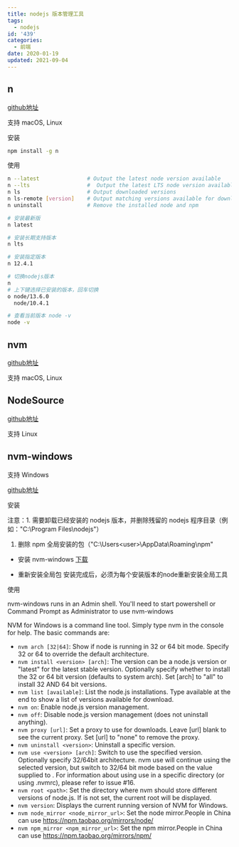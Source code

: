 ```yaml
---
title: nodejs 版本管理工具
tags:
  - nodejs
id: '439'
categories:
  - 前端
date: 2020-01-19
updated: 2021-09-04
---
```


## n

[github地址](https://github.com/tj/n)

支持 macOS, Linux

安装

```bash
npm install -g n
```

使用

```bash
n --latest               # Output the latest node version available
n --lts                  #  Output the latest LTS node version available
n ls                     # Output downloaded versions
n ls-remote [version]    # Output matching versions available for download
n uninstall              # Remove the installed node and npm

# 安装最新版
n latest

# 安装长期支持版本
n lts

# 安装指定版本
n 12.4.1

# 切换nodejs版本
n
# 上下键选择已安装的版本，回车切换
ο node/13.6.0
  node/10.4.1

# 查看当前版本 node -v
node -v
```

## nvm

[github地址](https://github.com/nvm-sh/nvm)

支持 macOS, Linux

## NodeSource

[github地址](https://github.com/nodesource/distributions)

支持 Linux

## nvm-windows

支持 Windows

[github地址](https://github.com/coreybutler/nvm-windows)

安装

注意：1. 需要卸载已经安装的 nodejs 版本，并删除残留的 nodejs 程序目录（例如："C:\Program Files\nodejs"）
1. 删除 npm 全局安装的包（"C:\Users\<user>\AppData\Roaming\npm"

* 安装 nvm-windows [下载](https://github.com/coreybutler/nvm-windows/releases)

* 重新安装全局包
	安装完成后，必须为每个安装版本的node重新安装全局工具

使用

nvm-windows runs in an Admin shell. You'll need to start powershell or Command Prompt as Administrator to use nvm-windows

NVM for Windows is a command line tool. Simply type nvm in the console for help. The basic commands are:

* `nvm arch [32|64]`: Show if node is running in 32 or 64 bit mode. Specify 32 or 64 to override the default architecture.
* `nvm install <version> [arch]`: The version can be a node.js version or "latest" for the latest stable version. Optionally specify whether to install the 32 or 64 bit version (defaults to system arch). Set [arch] to "all" to install 32 AND 64 bit versions.
* `nvm list [available]`: List the node.js installations. Type available at the end to show a list of versions available for download.
* `nvm on`: Enable node.js version management.
* `nvm off`: Disable node.js version management (does not uninstall anything).
* `nvm proxy [url]`: Set a proxy to use for downloads. Leave [url] blank to see the current proxy. Set [url] to "none" to remove the proxy.
* `nvm uninstall <version>`: Uninstall a specific version.
* `nvm use <version> [arch]`: Switch to use the specified version. Optionally specify 32/64bit architecture. nvm use <arch> will continue using the selected version, but switch to 32/64 bit mode based on the value supplied to <arch>. For information about using use in a specific directory (or using .nvmrc), please refer to issue #16.
* `nvm root <path>`: Set the directory where nvm should store different versions of node.js. If <path> is not set, the current root will be displayed.
* `nvm version`: Displays the current running version of NVM for Windows.
* `nvm node_mirror <node_mirror_url>`: Set the node mirror.People in China can use https://npm.taobao.org/mirrors/node/
* `nvm npm_mirror <npm_mirror_url>`: Set the npm mirror.People in China can use https://npm.taobao.org/mirrors/npm/
